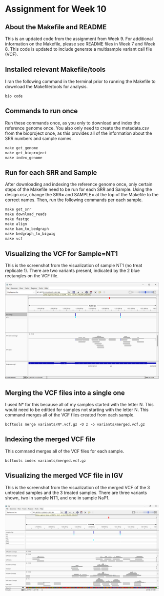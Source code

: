 # Assignment for Week 10

## About the Makefile and README

This is an updated code from the assignment from Week 9. For additional information on the Makefile, please see README files in Week 7 and Week 8. This code is updated to include generate a multisample variant call file (VCF).

## Installed relevant Makefile/tools

I ran the following command in the terminal prior to running the Makefile to download the Makefile/tools for analysis.

    bio code 

## Commands to run once

Run these commands once, as you only to download and index the reference genome once. You also only need to create the metadata.csv from the bioproject once, as this provides all of the information about the SRR numbers and sample names.

    make get_genome
    make get_bioproject
    make index_genome


## Run for each SRR and Sample

After downloading and indexing the reference genome once, only certain steps of the Makefile need to be run for each SRR and Sample. Using the design.csv, change the SRR= and SAMPLE= at the top of the Makefile to the correct names. Then, run the following commands per each sample.

    make get_srr
    make download_reads
    make fastqc
    make align
    make bam_to_bedgraph
    make bedgraph_to_bigwig
    make vcf

## Visualizing the VCF for Sample=NT1

This is the screenshot from the visualization of sample NT1 (no treat replicate 1). There are two variants present, indicated by the 2 blue rectangles on the VCF file.

![IGV screenshot for NT1](NT1_IGV.png)


## Merging the VCF files into a single one

I used N* for this because all of my samples started with the letter N. This would need to be editted for samples not starting with the letter N. This command merges all of the VCF files created from each sample.

    bcftools merge variants/N*.vcf.gz -O z -o variants/merged.vcf.gz

## Indexing the merged VCF file

This command merges all of the VCF files for each sample.

    bcftools index variants/merged.vcf.gz

## Visualizing the merged VCF file in IGV

This is the screenshot from the visualization of the merged VCF of the 3 untreated samples and the 3 treated samples. There are three variants shown, two in sample NT1, and one in sample NaP1.

![IGV screenshot for merged vcf](mergedvcf_IGV.png)

